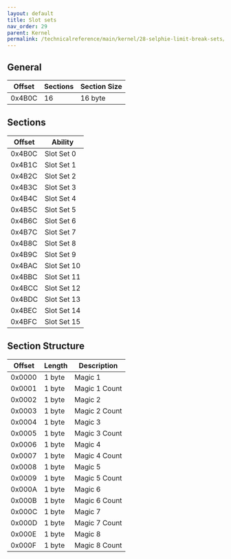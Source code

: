 ```yaml
---
layout: default
title: Slot sets
nav_order: 29
parent: Kernel
permalink: /technicalreference/main/kernel/28-selphie-limit-break-sets/
---
```


## General

| Offset | Sections | Section Size |
|--------|----------|--------------|
| 0x4B0C | 16       | 16 byte      |

## Sections

| Offset | Ability     |
|--------|-------------|
| 0x4B0C | Slot Set 0  |
| 0x4B1C | Slot Set 1  |
| 0x4B2C | Slot Set 2  |
| 0x4B3C | Slot Set 3  |
| 0x4B4C | Slot Set 4  |
| 0x4B5C | Slot Set 5  |
| 0x4B6C | Slot Set 6  |
| 0x4B7C | Slot Set 7  |
| 0x4B8C | Slot Set 8  |
| 0x4B9C | Slot Set 9  |
| 0x4BAC | Slot Set 10 |
| 0x4BBC | Slot Set 11 |
| 0x4BCC | Slot Set 12 |
| 0x4BDC | Slot Set 13 |
| 0x4BEC | Slot Set 14 |
| 0x4BFC | Slot Set 15 |

## Section Structure

| Offset | Length | Description   |
|--------|--------|---------------|
| 0x0000 | 1 byte | Magic 1       |
| 0x0001 | 1 byte | Magic 1 Count |
| 0x0002 | 1 byte | Magic 2       |
| 0x0003 | 1 byte | Magic 2 Count |
| 0x0004 | 1 byte | Magic 3       |
| 0x0005 | 1 byte | Magic 3 Count |
| 0x0006 | 1 byte | Magic 4       |
| 0x0007 | 1 byte | Magic 4 Count |
| 0x0008 | 1 byte | Magic 5       |
| 0x0009 | 1 byte | Magic 5 Count |
| 0x000A | 1 byte | Magic 6       |
| 0x000B | 1 byte | Magic 6 Count |
| 0x000C | 1 byte | Magic 7       |
| 0x000D | 1 byte | Magic 7 Count |
| 0x000E | 1 byte | Magic 8       |
| 0x000F | 1 byte | Magic 8 Count |